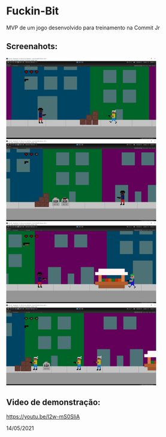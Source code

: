 # Fuckin-Bit
MVP de um jogo desenvolvido para treinamento na Commit Jr 

## Screenahots:

   <img src="https://github.com/matheustheus27/Fuckin-Bit/blob/main/Screenshots/screenshot1.png" alt="Momentos em Jogo" width="400"/> <img src="https://github.com/matheustheus27/Fuckin-Bit/blob/main/Screenshots/screenshot2.png" alt="Momentos em Jogo" width="400"/>
   <img src="https://github.com/matheustheus27/Fuckin-Bit/blob/main/Screenshots/screenshot3.png" alt="Momentos em Jogo" width="400"/> <img src="https://github.com/matheustheus27/Fuckin-Bit/blob/main/Screenshots/screenshot4.png" alt="Momentos em Jogo" width="400"/>

## Video de demonstração:


https://youtu.be/I2w-mS0SliA

14/05/2021
